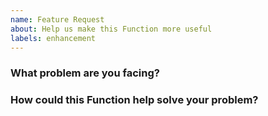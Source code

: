 ```yaml
---
name: Feature Request
about: Help us make this Function more useful
labels: enhancement
---
```

<!--
Thank you for helping to improve Function OpenAI!

Please be sure to search for open issues before raising a new one. We use issues
for bug reports and feature requests. Please find us at https://slack.crossplane.io
for questions, support, and discussion.
-->

### What problem are you facing?
<!--
Please tell us a little about your use case - it's okay if it's hypothetical!
Leading with this context helps frame the feature request so we can ensure we
implement it sensibly.
--->

### How could this Function help solve your problem?
<!--
Let us know how you think this Function could help with your use case. 
-->
